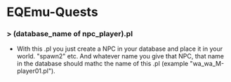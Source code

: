 # EQEmu-Quests

### > (database_name of npc_player).pl
 * With this .pl you just create a NPC in your database and place it in your world. "spawn2" etc. And whatever name you give that NPC, that name in the database should mathc the name of this .pl (example "wa_wa_M-player01.pl").
